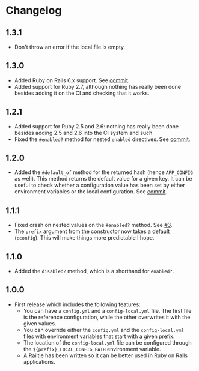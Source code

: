 # Changelog

## 1.3.1

- Don't throw an error if the local file is empty.

## 1.3.0

- Added Ruby on Rails 6.x support. See
  [commit](dccbf672614d87cd5bc7171d6db1fdad7d5b7657).
- Added support for Ruby 2.7, although nothing has really been done besides
  adding it on the CI and checking that it works.

## 1.2.1

- Added support for Ruby 2.5 and 2.6: nothing has really been done besides
  adding 2.5 and 2.6 into the CI system and such.
- Fixed the `#enabled?` method for nested `enabled` directives. See
  [commit](ec0d01c153d5157b08865821b9c679eeae450c35).

## 1.2.0

- Added the `#default_of` method for the returned hash (hence `APP_CONFIG` as
  well). This method returns the default value for a given key. It can be useful
  to check whether a configuration value has been set by either environment
  variables or the local configuration. See
  [commit](50d638c8d81bab6b17164a1a5661dc2ca730cf92).

## 1.1.1

- Fixed crash on nested values on the `#enabled?` method. See
  [#3](https://github.com/mssola/cconfig/issues/3).
- The `prefix` argument from the constructor now takes a default
  (`cconfig`). This will make things more predictable I hope.

## 1.1.0

- Added the `disabled?` method, which is a shorthand for `enabled?`.

## 1.0.0

- First release which includes the following features:
  - You can have a `config.yml` and a `config-local.yml` file. The first file is
    the reference configuration, while the other overwrites it with the given
    values.
  - You can override either the `config.yml` and the `config-local.yml` files
    with environment variables that start with a given prefix.
  - The location of the `config-local.yml` file can be configured through the
    `${prefix}_LOCAL_CONFIG_PATH` environment variable.
  - A Railtie has been written so it can be better used in Ruby on Rails
    applications.
